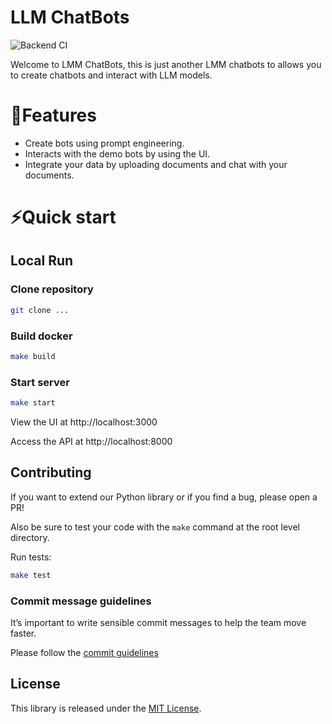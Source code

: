 # LLM ChatBots

![Backend CI](https://github.com/epigos/llm-chatbots/actions/workflows/backend-ci.yaml/badge.svg)

Welcome to LMM ChatBots, this is just another LMM chatbots to allows you to create chatbots and interact with LLM
models.

# 🚀Features

- Create bots using prompt engineering.
- Interacts with the demo bots by using the UI.
- Integrate your data by uploading documents and chat with your documents.

# ⚡️Quick start

## Local Run

### Clone repository

```bash
git clone ...
```

### Build docker

```bash
make build
```

### Start server

```bash
make start
```

View the UI at http://localhost:3000

Access the API at http://localhost:8000

## Contributing

If you want to extend our Python library or if you find a bug, please open a PR!

Also be sure to test your code with the `make` command at the root level directory.

Run tests:

```bash
make test
```

### Commit message guidelines

It’s important to write sensible commit messages to help the team move faster.

Please follow the [commit guidelines](https://www.conventionalcommits.org/en/v1.0.0/)

## License

This library is released under the [MIT License](LICENSE).
